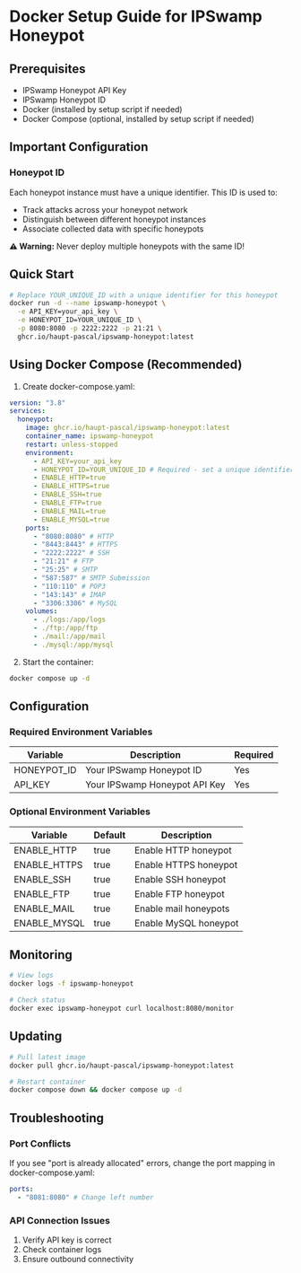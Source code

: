# Docker Setup Guide for IPSwamp Honeypot

## Prerequisites

- IPSwamp Honeypot API Key
- IPSwamp Honeypot ID
- Docker (installed by setup script if needed)
- Docker Compose (optional, installed by setup script if needed)

## Important Configuration

### Honeypot ID

Each honeypot instance must have a unique identifier. This ID is used to:

- Track attacks across your honeypot network
- Distinguish between different honeypot instances
- Associate collected data with specific honeypots

**⚠️ Warning:** Never deploy multiple honeypots with the same ID!

## Quick Start

```bash
# Replace YOUR_UNIQUE_ID with a unique identifier for this honeypot
docker run -d --name ipswamp-honeypot \
  -e API_KEY=your_api_key \
  -e HONEYPOT_ID=YOUR_UNIQUE_ID \
  -p 8080:8080 -p 2222:2222 -p 21:21 \
  ghcr.io/haupt-pascal/ipswamp-honeypot:latest
```

## Using Docker Compose (Recommended)

1. Create docker-compose.yaml:

```yaml
version: "3.8"
services:
  honeypot:
    image: ghcr.io/haupt-pascal/ipswamp-honeypot:latest
    container_name: ipswamp-honeypot
    restart: unless-stopped
    environment:
      - API_KEY=your_api_key
      - HONEYPOT_ID=YOUR_UNIQUE_ID # Required - set a unique identifier
      - ENABLE_HTTP=true
      - ENABLE_HTTPS=true
      - ENABLE_SSH=true
      - ENABLE_FTP=true
      - ENABLE_MAIL=true
      - ENABLE_MYSQL=true
    ports:
      - "8080:8080" # HTTP
      - "8443:8443" # HTTPS
      - "2222:2222" # SSH
      - "21:21" # FTP
      - "25:25" # SMTP
      - "587:587" # SMTP Submission
      - "110:110" # POP3
      - "143:143" # IMAP
      - "3306:3306" # MySQL
    volumes:
      - ./logs:/app/logs
      - ./ftp:/app/ftp
      - ./mail:/app/mail
      - ./mysql:/app/mysql
```

2. Start the container:

```bash
docker compose up -d
```

## Configuration

### Required Environment Variables

| Variable    | Description                   | Required |
| ----------- | ----------------------------- | -------- |
| HONEYPOT_ID | Your IPSwamp Honeypot ID      | Yes      |
| API_KEY     | Your IPSwamp Honeypot API Key | Yes      |

### Optional Environment Variables

| Variable     | Default | Description           |
| ------------ | ------- | --------------------- |
| ENABLE_HTTP  | true    | Enable HTTP honeypot  |
| ENABLE_HTTPS | true    | Enable HTTPS honeypot |
| ENABLE_SSH   | true    | Enable SSH honeypot   |
| ENABLE_FTP   | true    | Enable FTP honeypot   |
| ENABLE_MAIL  | true    | Enable mail honeypots |
| ENABLE_MYSQL | true    | Enable MySQL honeypot |

## Monitoring

```bash
# View logs
docker logs -f ipswamp-honeypot

# Check status
docker exec ipswamp-honeypot curl localhost:8080/monitor
```

## Updating

```bash
# Pull latest image
docker pull ghcr.io/haupt-pascal/ipswamp-honeypot:latest

# Restart container
docker compose down && docker compose up -d
```

## Troubleshooting

### Port Conflicts

If you see "port is already allocated" errors, change the port mapping in docker-compose.yaml:

```yaml
ports:
  - "8081:8080" # Change left number
```

### API Connection Issues

1. Verify API key is correct
2. Check container logs
3. Ensure outbound connectivity
